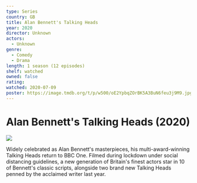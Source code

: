 ```yaml
---
type: Series
country: GB
title: Alan Bennett's Talking Heads
year: 2020
director: Unknown
actors:
  - Unknown
genre:
  - Comedy
  - Drama
length: 1 season (12 episodes)
shelf: watched
owned: false
rating:
watched: 2020-07-09
poster: https://image.tmdb.org/t/p/w500/oE2YpbqZOrBK5A3BuN6feu3j9M9.jpg
---
```


# Alan Bennett's Talking Heads (2020)

![](https://image.tmdb.org/t/p/w500/oE2YpbqZOrBK5A3BuN6feu3j9M9.jpg)

Widely celebrated as Alan Bennett's masterpieces, his multi-award-winning Talking Heads return to BBC One. Filmed during lockdown under social distancing guidelines, a new generation of Britain's finest actors star in 10 of Bennett's classic scripts, alongside two brand new Talking Heads penned by the acclaimed writer last year.